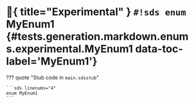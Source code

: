 # :test_tube:{ title="Experimental" } `#!sds enum` MyEnum1 {#tests.generation.markdown.enums.experimental.MyEnum1 data-toc-label='MyEnum1'}

??? quote "Stub code in `main.sdsstub`"

    ```sds linenums="4"
    enum MyEnum1
    ```
